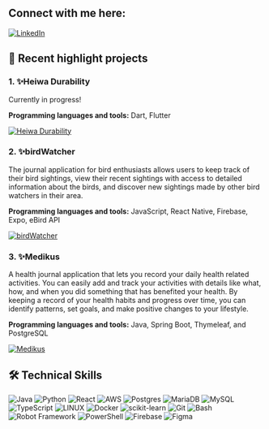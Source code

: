 ## Connect with me here: 
[![LinkedIn](https://img.shields.io/badge/LinkedIn-%230077B5.svg?logo=linkedin&logoColor=white)](https://www.linkedin.com/in/timo-g/)

## 🚀 Recent highlight projects

### 1. ✨**Heiwa Durability**
   
Currently in progress!

<b>Programming languages and tools:</b> Dart, Flutter

[![Heiwa Durability](https://img.shields.io/badge/View%20on%20GitHub-Heiwa%20Durability-purple)](link)

### 2. ✨**birdWatcher**
   
  The journal application for bird enthusiasts allows users to keep track of their bird sightings, view their recent sightings with access to detailed information about the           birds, and discover new sightings made by other bird watchers in their area.
      
<b>Programming languages and tools:</b> JavaScript, React Native, Firebase, Expo, eBird API

[![birdWatcher](https://img.shields.io/badge/View%20on%20GitHub-birdWatcher-purple)](https://github.com/timozo/birdWatcher)

### 3. ✨**Medikus**
   
A health journal application that lets you record your daily health related activities. You can easily add and track your activities with details like what, how, and     when       you did something that has benefited your health. By keeping a record of your health habits and progress over time, you can identify patterns, set goals, and make positive          changes to your lifestyle.
   
<b>Programming languages and tools:</b> Java, Spring Boot, Thymeleaf, and PostgreSQL

[![Medikus](https://img.shields.io/badge/View%20on%20GitHub-Medikus-purple)](https://github.com/timozo/medikus)
     
## 🛠️ Technical Skills
![Java](https://img.shields.io/badge/Java-007396?style=for-the-badge&logo=java&logoColor=white&labelColor=007396)
![Python](https://img.shields.io/badge/Python-3670A0?style=for-the-badge&logo=python&logoColor=ffdd54)
![React](https://img.shields.io/badge/React-61DAFB?style=for-the-badge&logo=react&logoColor=white)
![AWS](https://img.shields.io/badge/AWS-232F3E?style=for-the-badge&logo=amazon-aws&logoColor=white)
![Postgres](https://img.shields.io/badge/PostgreSQL-316192?style=for-the-badge&logo=postgresql&logoColor=white)
![MariaDB](https://img.shields.io/badge/MariaDB-003545?style=for-the-badge&logo=mariadb&logoColor=white)
![MySQL](https://img.shields.io/badge/MySQL-4479A1?style=for-the-badge&logo=mysql&logoColor=white)
![TypeScript](https://img.shields.io/badge/TypeScript-3178C6?style=for-the-badge&logo=typescript&logoColor=white)
![LINUX](https://img.shields.io/badge/Linux-FCC624?style=for-the-badge&logo=linux&logoColor=black) 
![Docker](https://img.shields.io/badge/Docker-2496ED?style=for-the-badge&logo=docker&logoColor=white)
![scikit-learn](https://img.shields.io/badge/scikit--learn-F7931E?style=for-the-badge&logo=scikit-learn&logoColor=white) 
![Git](https://img.shields.io/badge/Git-F05032?style=for-the-badge&logo=git&logoColor=white)
![Bash](https://img.shields.io/badge/Bash-4EAA25?style=for-the-badge&logo=gnu-bash&logoColor=white)
![Robot Framework](https://img.shields.io/badge/Robot%20Framework-00A99D?style=for-the-badge)
![PowerShell](https://img.shields.io/badge/PowerShell-5391FE?style=for-the-badge&logo=powershell&logoColor=white)
![Firebase](https://img.shields.io/badge/Firebase-FFCA28?style=for-the-badge&logo=firebase&logoColor=black)
![Figma](https://img.shields.io/badge/Figma-F24E1E?style=for-the-badge&logo=figma&logoColor=white) 
